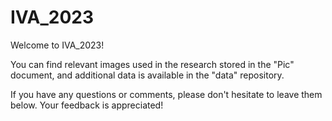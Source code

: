 # IVA_2023
Welcome to IVA_2023!

You can find relevant images used in the research stored in the "Pic" document, and additional data is available in the "data" repository.

If you have any questions or comments, please don't hesitate to leave them below. Your feedback is appreciated!
